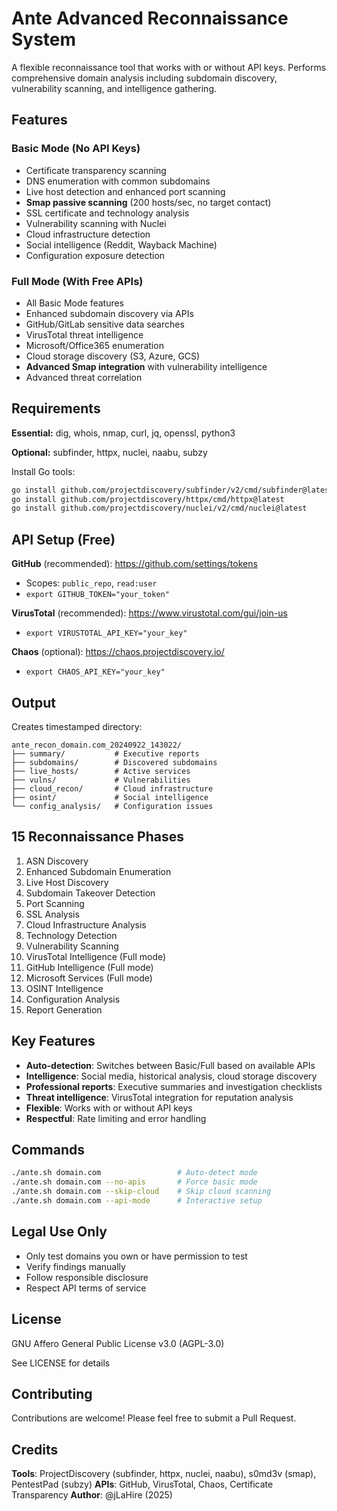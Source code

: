 # Ante Advanced Reconnaissance System

A flexible reconnaissance tool that works with or without API keys. Performs comprehensive domain analysis including subdomain discovery, vulnerability scanning, and intelligence gathering.

## Features

### Basic Mode (No API Keys)
- Certificate transparency scanning
- DNS enumeration with common subdomains
- Live host detection and enhanced port scanning
- **Smap passive scanning** (200 hosts/sec, no target contact)
- SSL certificate and technology analysis
- Vulnerability scanning with Nuclei
- Cloud infrastructure detection
- Social intelligence (Reddit, Wayback Machine)
- Configuration exposure detection

### Full Mode (With Free APIs)
- All Basic Mode features
- Enhanced subdomain discovery via APIs
- GitHub/GitLab sensitive data searches
- VirusTotal threat intelligence
- Microsoft/Office365 enumeration
- Cloud storage discovery (S3, Azure, GCS)
- **Advanced Smap integration** with vulnerability intelligence
- Advanced threat correlation

## Requirements

**Essential:** dig, whois, nmap, curl, jq, openssl, python3

**Optional:** subfinder, httpx, nuclei, naabu, subzy

Install Go tools:
```bash
go install github.com/projectdiscovery/subfinder/v2/cmd/subfinder@latest
go install github.com/projectdiscovery/httpx/cmd/httpx@latest
go install github.com/projectdiscovery/nuclei/v2/cmd/nuclei@latest
```

## API Setup (Free)

**GitHub** (recommended): https://github.com/settings/tokens
- Scopes: `public_repo`, `read:user`
- `export GITHUB_TOKEN="your_token"`

**VirusTotal** (recommended): https://www.virustotal.com/gui/join-us  
- `export VIRUSTOTAL_API_KEY="your_key"`

**Chaos** (optional): https://chaos.projectdiscovery.io/
- `export CHAOS_API_KEY="your_key"`

## Output

Creates timestamped directory:
```
ante_recon_domain.com_20240922_143022/
├── summary/           # Executive reports
├── subdomains/        # Discovered subdomains  
├── live_hosts/        # Active services
├── vulns/             # Vulnerabilities
├── cloud_recon/       # Cloud infrastructure
├── osint/             # Social intelligence
└── config_analysis/   # Configuration issues
```

## 15 Reconnaissance Phases

1. ASN Discovery
2. Enhanced Subdomain Enumeration  
3. Live Host Discovery
4. Subdomain Takeover Detection
5. Port Scanning
6. SSL Analysis
7. Cloud Infrastructure Analysis
8. Technology Detection
9. Vulnerability Scanning
10. VirusTotal Intelligence (Full mode)
11. GitHub Intelligence (Full mode)
12. Microsoft Services (Full mode)
13. OSINT Intelligence
14. Configuration Analysis
15. Report Generation

## Key Features

- **Auto-detection**: Switches between Basic/Full based on available APIs
- **Intelligence**: Social media, historical analysis, cloud storage discovery
- **Professional reports**: Executive summaries and investigation checklists
- **Threat intelligence**: VirusTotal integration for reputation analysis
- **Flexible**: Works with or without API keys
- **Respectful**: Rate limiting and error handling

## Commands

```bash
./ante.sh domain.com                 # Auto-detect mode
./ante.sh domain.com --no-apis       # Force basic mode
./ante.sh domain.com --skip-cloud    # Skip cloud scanning
./ante.sh domain.com --api-mode      # Interactive setup
```


## Legal Use Only

- Only test domains you own or have permission to test
- Verify findings manually
- Follow responsible disclosure
- Respect API terms of service

## License
GNU Affero General Public License v3.0 (AGPL-3.0)

See LICENSE for details

## Contributing
Contributions are welcome! Please feel free to submit a Pull Request.

## Credits

**Tools**: ProjectDiscovery (subfinder, httpx, nuclei, naabu), s0md3v (smap), PentestPad (subzy)
**APIs**: GitHub, VirusTotal, Chaos, Certificate Transparency
**Author**: @jLaHire (2025)